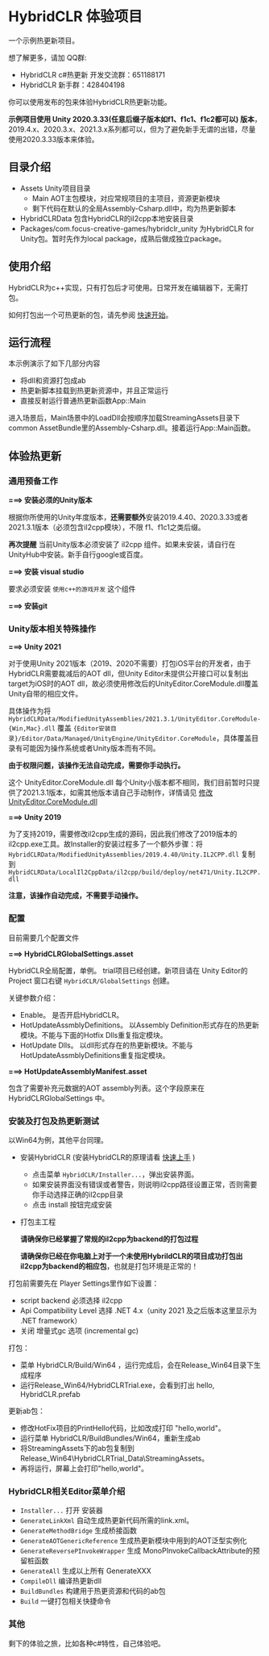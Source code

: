# HybridCLR 体验项目

一个示例热更新项目。

想了解更多，请加 QQ群: 

- HybridCLR c#热更新 开发交流群：651188171
- HybridCLR 新手群：428404198

你可以使用发布的包来体验HybridCLR热更新功能。

**示例项目使用 Unity 2020.3.33(任意后缀子版本如f1、f1c1、f1c2都可以) 版本**，2019.4.x、2020.3.x、2021.3.x系列都可以，但为了避免新手无谓的出错，尽量使用2020.3.33版本来体验。

## 目录介绍

- Assets Unity项目目录
  - Main AOT主包模块，对应常规项目的主项目，资源更新模块
  - 剩下代码在默认的全局Assembly-Csharp.dll中，均为热更新脚本
- HybridCLRData 包含HybridCLR的il2cpp本地安装目录
- Packages/com.focus-creative-games/hybridclr_unity 为HybridCLR for Unity包。暂时先作为local package，成熟后做成独立package。

## 使用介绍

HybridCLR为c++实现，只有打包后才可使用。日常开发在编辑器下，无需打包。

如何打包出一个可热更新的包，请先参阅 [快速开始](https://focus-creative-games.github.io/hybridclr/start_up/)。


## 运行流程

本示例演示了如下几部分内容

- 将dll和资源打包成ab
- 热更新脚本挂载到热更新资源中，并且正常运行
- 直接反射运行普通热更新函数App::Main

进入场景后，Main场景中的LoadDll会按顺序加载StreamingAssets目录下common AssetBundle里的Assembly-Csharp.dll。接着运行App::Main函数。

## 体验热更新

### 通用预备工作

**===> 安装必须的Unity版本**

根据你所使用的Unity年度版本，**还需要额外**安装2019.4.40、2020.3.33或者2021.3.1版本（必须包含il2cpp模块），不限 f1、f1c1之类后缀。

**再次提醒** 当前Unity版本必须安装了 il2cpp 组件。如果未安装，请自行在UnityHub中安装。新手自行google或百度。

**===> 安装 visual studio**

要求必须安装 `使用c++的游戏开发` 这个组件

**===> 安装git**

### Unity版本相关特殊操作

**===> Unity 2021**

对于使用Unity 2021版本（2019、2020不需要）打包iOS平台的开发者，由于HybridCLR需要裁减后的AOT dll，但Unity Editor未提供公开接口可以复制出target为iOS时的AOT dll，故必须使用修改后的UnityEditor.CoreModule.dll覆盖Unity自带的相应文件。

具体操作为将 `HybridCLRData/ModifiedUnityAssemblies/2021.3.1/UnityEditor.CoreModule-{Win,Mac}.dll` 覆盖 `{Editor安装目录}/Editor/Data/Managed/UnityEngine/UnityEditor.CoreModule`，具体覆盖目录有可能因为操作系统或者Unity版本而有不同。

**由于权限问题，该操作无法自动完成，需要你手动执行。**

这个 UnityEditor.CoreModule.dll 每个Unity小版本都不相同，我们目前暂时只提供了2021.3.1版本，如需其他版本请自己手动制作，详情请见 [修改UnityEditor.CoreModule.dll](https://focus-creative-games.github.io/hybridclr/modify_unity_dll/)

**===> Unity 2019**

为了支持2019，需要修改il2cpp生成的源码，因此我们修改了2019版本的il2cpp.exe工具。故Installer的安装过程多了一个额外步骤：将 `HybridCLRData/ModifiedUnityAssemblies/2019.4.40/Unity.IL2CPP.dll` 复制到 `HybridCLRData/LocalIl2CppData/il2cpp/build/deploy/net471/Unity.IL2CPP.dll`

**注意，该操作自动完成，不需要手动操作。**

### 配置

目前需要几个配置文件

**===> HybridCLRGlobalSettings.asset**

HybridCLR全局配置，单例。 trial项目已经创建。新项目请在 Unity Editor的 Project 窗口右键 `HybridCLR/GlobalSettings` 创建。

关键参数介绍：

- Enable。 是否开启HybridCLR。
- HotUpdateAssmblyDefinitions。 以Assembly Definition形式存在的热更新模块。不能与下面的Hotfix Dlls重复指定模块。
- HotUpdate Dlls。 以dll形式存在的热更新模块。不能与HotUpdateAssmblyDefinitions重复指定模块。

**===> HotUpdateAssemblyManifest.asset**

包含了需要补充元数据的AOT assembly列表。这个字段原来在 HybridCLRGlobalSettings 中。

### 安装及打包及热更新测试

以Win64为例，其他平台同理。

- 安装HybridCLR (安装HybridCLR的原理请看 [快速上手](https://focus-creative-games.github.io/hybridclr/start_up/) )
    - 点击菜单 `HybridCLR/Installer...`，弹出安装界面。
    - 如果安装界面没有错误或者警告，则说明il2cpp路径设置正常，否则需要你手动选择正确的il2cpp目录
    - 点击 install 按钮完成安装
- 打包主工程
  
  **请确保你已经掌握了常规的il2cpp为backend的打包过程**

  **请确保你已经在你电脑上对于一个未使用HybrildCLR的项目成功打包出il2cpp为backend的相应包**，也就是打包环境是正常的！

打包前需要先在 Player Settings里作如下设置：
- script backend 必须选择 il2cpp
- Api Compatibility Level 选择 .NET 4.x（unity 2021 及之后版本这里显示为 .NET framework）
- 关闭 增量式gc 选项 (incremental gc)

打包：
- 菜单 HybridCLR/Build/Win64 ，运行完成后，会在Release_Win64目录下生成程序
- 运行Release_Win64/HybridCLRTrial.exe，会看到打出 hello, HybridCLR.prefab

更新ab包：
  - 修改HotFix项目的PrintHello代码，比如改成打印 "hello,world"。
  - 运行菜单 HybridCLR/BuildBundles/Win64，重新生成ab
  - 将StreamingAssets下的ab包复制到Release_Win64\HybridCLRTrial_Data\StreamingAssets。
  - 再将运行，屏幕上会打印"hello,world"。

### HybridCLR相关Editor菜单介绍

- `Installer...` 打开 安装器
- `GenerateLinkXml` 自动生成热更新代码所需的link.xml。
- `GenerateMethodBridge` 生成桥接函数
- `GenerateAOTGenericReference` 生成热更新模块中用到的AOT泛型实例化
- `GenerateReversePInvokeWrapper` 生成 MonoPInvokeCallbackAttribute的预留桩函数
- `GenerateAll` 生成以上所有 GenerateXXX
- `CompileDll` 编译热更新dll
- `BuildBundles` 构建用于热更资源和代码的ab包
- `Build` 一键打包相关快捷命令

### 其他

剩下的体验之旅，比如各种c#特性，自己体验吧。

